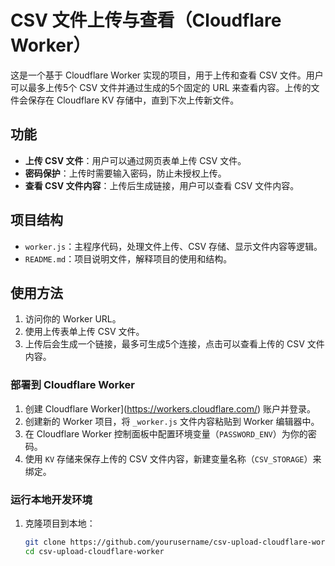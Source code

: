 # CSV 文件上传与查看（Cloudflare Worker）
这是一个基于 Cloudflare Worker 实现的项目，用于上传和查看 CSV 文件。用户可以最多上传5个 CSV 文件并通过生成的5个固定的 URL 来查看内容。上传的文件会保存在 Cloudflare KV 存储中，直到下次上传新文件。

## 功能
- **上传 CSV 文件**：用户可以通过网页表单上传 CSV 文件。
- **密码保护**：上传时需要输入密码，防止未授权上传。
- **查看 CSV 文件内容**：上传后生成链接，用户可以查看 CSV 文件内容。

## 项目结构
- `worker.js`：主程序代码，处理文件上传、CSV 存储、显示文件内容等逻辑。
- `README.md`：项目说明文件，解释项目的使用和结构。

## 使用方法
1. 访问你的 Worker URL。
2. 使用上传表单上传 CSV 文件。
3. 上传后会生成一个链接，最多可生成5个连接，点击可以查看上传的 CSV 文件内容。

### 部署到 Cloudflare Worker
1. 创建 Cloudflare Worker](https://workers.cloudflare.com/) 账户并登录。
2. 创建新的 Worker 项目，将 `_worker.js` 文件内容粘贴到 Worker 编辑器中。
3. 在 Cloudflare Worker 控制面板中配置环境变量（`PASSWORD_ENV`）为你的密码。
4. 使用 `KV` 存储来保存上传的 CSV 文件内容，新建变量名称（`CSV_STORAGE`）来绑定。

### 运行本地开发环境
1. 克隆项目到本地：
   ```bash
   git clone https://github.com/yourusername/csv-upload-cloudflare-worker.git
   cd csv-upload-cloudflare-worker
